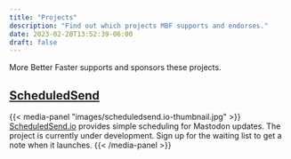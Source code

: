```yaml
---
title: "Projects"
description: "Find out which projects MBF supports and endorses."
date: 2023-02-28T13:52:39-06:00
draft: false
---
```


More Better Faster supports and sponsors these projects.

## [ScheduledSend](https://scheduledsend.io)

{{< media-panel "images/scheduledsend.io-thumbnail.jpg" >}}
<a href="https://scheduledsend.io" target="_blank">ScheduledSend.io</a> provides simple scheduling for Mastodon updates.  The project is currently under development.  Sign up for the waiting list to get a note when it launches.
{{< /media-panel >}}